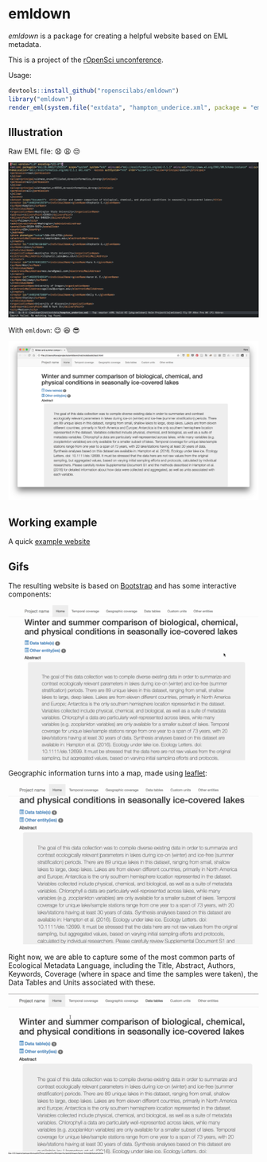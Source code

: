 # emldown

*emldown* is a package for creating a helpful website based on EML metadata.

This is a project of
the [rOpenSci unconference](https://github.com/ropensci/unconf17/issues/28).

Usage:

```R
devtools::install_github("ropenscilabs/emldown")
library("emldown")
render_eml(system.file("extdata", "hampton_underice.xml", package = "emldown"))
```

## Illustration

Raw EML file: :anguished: :weary: :unamused:

![raw eml](illustrations/screenshot_raw_xml.png)

With `emldown`: :relieved: :satisfied: :sunglasses:

![emldown](illustrations/screenshot_emldown.png)

## Working example

A quick [example website](http://aammd.info/emldown/test.html)

## Gifs

The resulting website is based on [Bootstrap](https://getbootstrap.com/) and has some interactive components:

![demo1](illustrations/emldown_demo1.gif)

Geographic information turns into a map, made using [leaflet](https://rstudio.github.io/leaflet/):

![demo2](illustrations/emldown_demo2.gif)

Right now, we are able to capture some of the most common parts of Ecological Metadata Language, including the Title, Abstract, Authors, Keywords, Coverage (where in space and time the samples were taken), the Data Tables and Units associated with these.

![demo3](illustrations/emldown_demo3.gif)